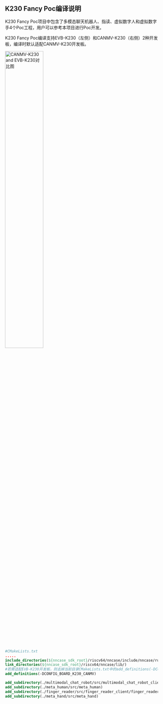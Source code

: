 ## K230 Fancy Poc编译说明

K230 Fancy Poc项目中包含了多模态聊天机器人、指读、虚拟数字人和虚拟数字手4个Poc工程，用户可以参考本项目进行Poc开发。

K230 Fancy Poc编译支持EVB-K230（左侧）和CANMV-K230（右侧）2种开发板，编译时默认适配CANMV-K230开发板。

<img src="https://kendryte-download.canaan-creative.com/k230/downloads/doc_images/ai_demo/canmv_evb.jpg" alt="CANMV-K230 and EVB-K230对比图" width="50%" height="50%"/>

```cmake
#CMakeLists.txt
.....
include_directories(${nncase_sdk_root}/riscv64/nncase/include/nncase/runtime)
link_directories(${nncase_sdk_root}/riscv64/nncase/lib/)
#若需适配EVB-K230开发板，则去掉当前目录CMakeLists.txt中的add_definitions(-DCONFIG_BOARD_K230_CANMV)行
add_definitions(-DCONFIG_BOARD_K230_CANMV)

add_subdirectory(./multimodal_chat_robot/src/multimodal_chat_robot_client/aiot_gpt)
add_subdirectory(./meta_human/src/meta_human)
add_subdirectory(./finger_reader/src/finger_reader_client/finger_reader_ai)
add_subdirectory(./meta_hand/src/meta_hand)
```





